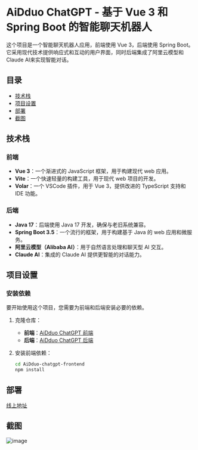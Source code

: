 # AiDduo ChatGPT - 基于 Vue 3 和 Spring Boot 的智能聊天机器人

这个项目是一个智能聊天机器人应用，前端使用 Vue 3，后端使用 Spring Boot。它采用现代技术提供响应式和互动的用户界面，同时后端集成了阿里云模型和Claude AI来实现智能对话。

## 目录
- [技术栈](#技术栈)
- [项目设置](#项目设置)
- [部署](#部署)
- [截图](#截图)

## 技术栈

### 前端
- **Vue 3**：一个渐进式的 JavaScript 框架，用于构建现代 web 应用。
- **Vite**：一个快速轻量的构建工具，用于现代 web 项目的开发。
- **Volar**：一个 VSCode 插件，用于 Vue 3，提供改进的 TypeScript 支持和 IDE 功能。

### 后端
- **Java 17**：后端使用 Java 17 开发，确保与老旧系统兼容。
- **Spring Boot 3.5**：一个流行的框架，用于构建基于 Java 的 web 应用和微服务。
- **阿里云模型（Alibaba AI）**：用于自然语言处理和聊天型 AI 交互。
- **Claude AI**：集成的 Claude AI 提供更智能的对话能力。

## 项目设置

### 安装依赖

要开始使用这个项目，您需要为前端和后端安装必要的依赖。

1. 克隆仓库：
   - **前端**：[AiDduo ChatGPT 前端](https://github.com/Dddddduo/AiDduo-chatgpt-frontend)
   - **后端**：[AiDduo ChatGPT 后端](https://github.com/Dddddduo/AiDduo-chatgpt-backend)

2. 安装前端依赖：
    ```sh
    cd AiDduo-chatgpt-frontend
    npm install
    ```

## 部署
[线上地址](http://gpt.gczdy.cn/)

## 截图
![image](https://github.com/user-attachments/assets/2b541647-052f-4db6-87f2-7e25fed0215a)



